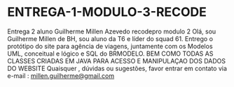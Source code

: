 # ENTREGA-1-MODULO-3-RECODE
Entrega 2 aluno Guilherme Millen Azevedo recodepro modulo 2
Olá, sou Guilherme Millen de BH, sou aluno da T6 e líder do squad 61.
Entrego o protótipo do site para agência de viagens, juntamente
com os Modelos UML, conceitual e lógico e SQL do BRMODELO.
BEM COMO TODAS AS CLASSES CRIADAS EM JAVA PARA ACESSO E MANIPULAÇAO DOS DADOS DO WEBSITE
Quaisquer , dúvidas ou sugestões, favor entrar em contato via e-mail : millen.guilherme@gmail.com



